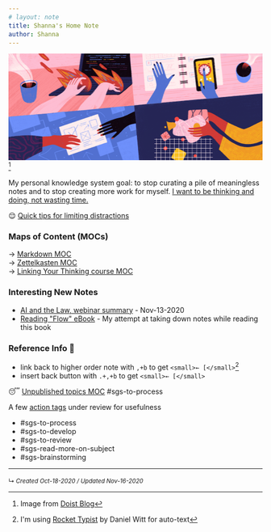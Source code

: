 ```yaml
---
# layout: note
title: Shanna's Home Note
author: Shanna
---
```


![doist-eisenhower-matrix-800px](shanna-fyi/images/doist-eistenhower-matrix-1012.png)[^1]


My personal knowledge system goal: to stop curating a pile of meaningless notes and to stop creating more work for myself. <ins>I want to be thinking and doing, not wasting time.</ins>  

😌 [Quick tips for limiting distractions](zk-public/tips-for-focusing-on-thinking)
<br>


### Maps of Content (MOCs)

→ [Markdown MOC](zk-public/-markdown.md) <br>
→ [Zettelkasten MOC](zk-public/-zettelkasten.md) <br>
→ [Linking Your Thinking course MOC](zk-public/-lyt-workshop-map.md) 



### Interesting New Notes
- [AI and the Law, webinar summary](zk-public/artificial-intelligence-and-law-webinar) - Nov-13-2020
- [Reading "Flow" eBook](zk-public/ebook-summary-flow) - My attempt at taking down notes while reading this book



### Reference Info 📌
- link back to higher order note with `,+b` to get `<small>← [</small>`[^2]
- insert back button with `.+,+b` to get `<small>← [</small>`

😴 [Unpublished topics MOC](zk-lyt-pks/mocs/private%20topics%20MOC.md) #sgs-to-process 


A few [action tags](planning%20docs%20%E2%9C%93/Action%20Tags%20for%20PKM) under review for usefulness

- #sgs-to-process 
- #sgs-to-develop 
- #sgs-to-review 
- #sgs-read-more-on-subject 
- #sgs-brainstorming 




[^1]: Image from [Doist Blog](https://blog.doist.com/)
[^2]: I'm using [Rocket Typist](https://witt-software.com/rockettypist/) by Daniel Witt for auto-text


---

<small>↳ <i>Created Oct-18-2020 / Updated Nov-16-2020</i></small>

